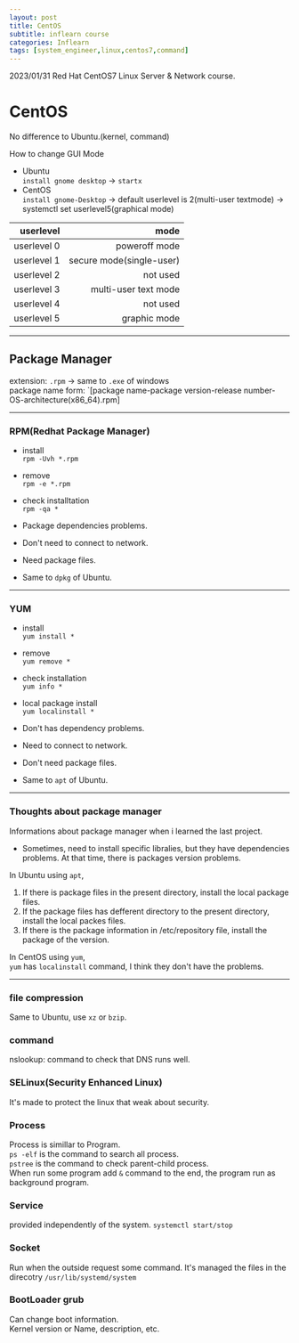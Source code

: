 ```yaml
---
layout: post
title: CentOS
subtitle: inflearn course
categories: Inflearn
tags: [system_engineer,linux,centos7,command]
---
```

  
2023/01/31 Red Hat CentOS7 Linux Server & Network course.  
  
# CentOS  
  
No difference to Ubuntu.(kernel, command)  
  
How to change GUI Mode 
* Ubuntu  
`install gnome desktop` -> `startx`  
* CentOS  
`install gnome-Desktop` -> default userlevel is 2(multi-user textmode) -> systemctl set userlevel5(graphical mode)  
  
| userlevel | mode |
| ----: | ---------: |
|userlevel 0 | poweroff mode|
|userlevel 1 | secure mode(single-user)|
|userlevel 2 | not used|
|userlevel 3 | multi-user text mode|
|userlevel 4 | not used|
|userlevel 5 | graphic mode|  
----
## Package Manager

extension: `.rpm` -> same to `.exe` of windows  
package name form: `[package name-package version-release number-OS-architecture(x86_64).rpm]  
  
---
### RPM(Redhat Package Manager)  
* install  
`rpm -Uvh *.rpm`  
* remove  
`rpm -e *.rpm`  
* check installtation  
`rpm -qa *`  
  
* Package dependencies problems.  
* Don't need to connect to network.  
* Need package files.  
* Same to `dpkg` of Ubuntu.  
  
---
### YUM  
* install  
`yum install *`  
* remove  
`yum remove *`  
* check installation  
`yum info *`  
* local package install  
`yum localinstall *`  
  
* Don't has dependency problems.  
* Need to connect to network.  
* Don't need package files. 
* Same to `apt` of Ubuntu.  

----
 ### Thoughts about package manager
 Informations about package manager when i learned the last project.  
   
* Sometimes, need to install specific libralies, but they have dependencies problems. At that time, there is packages version problems.  
  
In Ubuntu using `apt`,
1. If there is package files in the present directory, install the local package files.  
2. If the package files has defferent directory to the present directory, install the local packes files.  
3. If there is the package information in /etc/repository file, install the package of the version.  
  

In CentOS using `yum`,  
`yum` has `localinstall` command, I think they don't have the problems.  
  
---
### file compression
Same to Ubuntu, use `xz` or `bzip`.  
  
### command
nslookup: command to check that DNS runs well.  
  
### SELinux(Security Enhanced Linux)
It's made to protect the linux that weak about security.  
  
### Process  
Process is simillar to Program.  
`ps -elf` is the command to search all process.  
`pstree` is the command to check parent-child process.  
When run some program add `&` command to the end, the program run as background program.  

### Service
provided independently of the system. `systemctl start/stop`  
### Socket
Run when the outside request some command. It's managed the files in the direcotry `/usr/lib/systemd/system`  
### BootLoader grub  
Can change boot information.  
Kernel version or Name, description, etc.  
